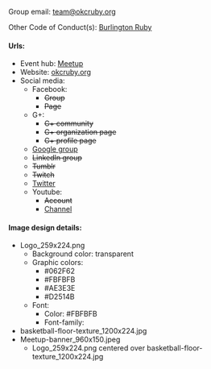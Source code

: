 Group email: team@okcruby.org

Other Code of Conduct(s): [Burlington Ruby](http://burlingtonruby.com/conduct.html)

#### Urls:
  - Event hub: [Meetup](http://www.meetup.com/OKC-Ruby/)
  - Website: [okcruby.org](http://www.okcruby.org/)
  - Social media:
    - Facebook:
      - ~~Group~~
      - ~~Page~~
    - G+:
      - ~~G+ community~~
      - ~~G+ organization page~~
      - ~~G+ profile page~~
    - [Google group](https://groups.google.com/forum/#!forum/okrb)
    - ~~LinkedIn group~~
    - ~~Tumblr~~
    - ~~Twitch~~
    - [Twitter](https://twitter.com/okcrb)
    - Youtube:
      - ~~Account~~
      - [Channel](https://www.youtube.com/channel/UCBUho-7G-toEuJzn6B0Yv-g)

#### Image design details:
- Logo_259x224.png
  - Background color: transparent
  - Graphic colors:
    - #062F62
    - #FBFBFB
    - #AE3E3E
    - #D2514B
  - Font:
    - Color: #FBFBFB
    - Font-family:
- basketball-floor-texture_1200x224.jpg
- Meetup-banner_960x150.jpeg
  - Logo_259x224.png centered over basketball-floor-texture_1200x224.jpg
